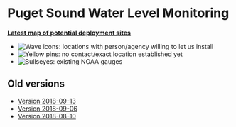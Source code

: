 # Puget Sound Water Level Monitoring

**[Latest map of potential deployment sites](20181001140959-63114-map.html)**

* ![Wave icons](http://maps.google.com/mapfiles/kml/shapes/water.png): locations with person/agency willing to let us install 
* ![Yellow pins](http://maps.google.com/mapfiles/kml/pushpin/ylw-pushpin.png): no contact/exact location established yet
* ![Bullseyes](http://maps.google.com/mapfiles/kml/shapes/placemark_circle.png): existing NOAA gauges

## Old versions

* [Version 2018-09-13](20180913121104-63114-map.html)
* [Version 2018-09-06](20180906135725-63114-map.html)
* [Version 2018-08-10](20180810154917-15070-map.html)